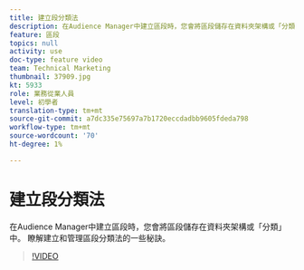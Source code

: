 ```yaml
---
title: 建立段分類法
description: 在Audience Manager中建立區段時，您會將區段儲存在資料夾架構或「分類」中。 瞭解建立和管理區段分類法的一些秘訣。
feature: 區段
topics: null
activity: use
doc-type: feature video
team: Technical Marketing
thumbnail: 37909.jpg
kt: 5933
role: 業務從業人員
level: 初學者
translation-type: tm+mt
source-git-commit: a7dc335e75697a7b1720eccdadbb9605fdeda798
workflow-type: tm+mt
source-wordcount: '70'
ht-degree: 1%

---
```



# 建立段分類法

在Audience Manager中建立區段時，您會將區段儲存在資料夾架構或「分類」中。 瞭解建立和管理區段分類法的一些秘訣。

>[!VIDEO](https://video.tv.adobe.com/v/37909/?quality=12&learn=on)
